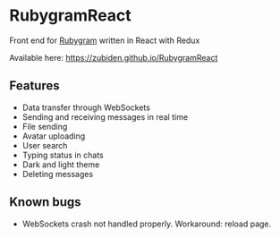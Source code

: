# RubygramReact
Front end for [Rubygram](https:/zubiden.github.io/Rubygram) written in React with Redux

Available here: https://zubiden.github.io/RubygramReact

## Features

- Data transfer through WebSockets
- Sending and receiving messages in real time
- File sending
- Avatar uploading
- User search
- Typing status in chats
- Dark and light theme
- Deleting messages
  
## Known bugs
- WebSockets crash not handled properly. Workaround: reload page.
